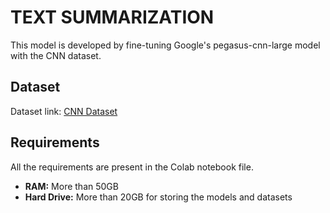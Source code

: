 # TEXT SUMMARIZATION

This model is developed by fine-tuning Google's pegasus-cnn-large model with the CNN dataset.

## Dataset
Dataset link: [CNN Dataset](https://huggingface.co/datasets/cnn_dailymail/viewer/3.0.0)

## Requirements
All the requirements are present in the Colab notebook file.

- **RAM:** More than 50GB
- **Hard Drive:** More than 20GB for storing the models and datasets
